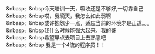 &nbasp;&nbsp;&nbsp;&nbsp今天培训一天，吸收还是不够好,一切靠自己<br>
&nbasp;&nbsp;&nbsp;&nbsp哎，我滴天，我怎么如此弱啊<br>
&nbasp;&nbsp;&nbsp;&nbsp或许抱怨少一点，适应当前的环境才是正道。。。<br>
&nbasp;&nbsp;&nbsp;&nbsp我什么时候能强大起来，我的哥<br>
&nbasp;&nbsp;&nbsp;&nbsp希望早点去项目上去熟悉吧<br>
&nbasp;&nbsp;&nbsp;&nbsp 我是一个4流的程序员！！
